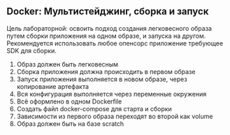 ## **Docker: Мультистейджинг, сборка и запуск**

Цель лабораторной: освоить подход создания легковесного образа путем сборки приложения на одном образе, и запуска на другом. Рекомендуется использовать любое опенсорс приложение требующее SDK для сборки.

1. Образ должен быть легковесным
2. Сборка приложения должна происходить в первом образе
3. Запуск приложения выполняется в новом образе, через копирование артефакта
4. Вся конфигурация выполняется через переменные окружения
5. Всё оформлено в одном Dockerfile
6. Создать файл docker-compose для старта и сборки
7. Зависимости из первого образа переходят во второй как volume
8. Образ должен быть на базе scratch